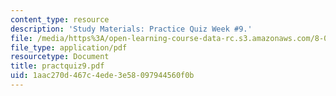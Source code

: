 ```yaml
---
content_type: resource
description: 'Study Materials: Practice Quiz Week #9.'
file: /media/https%3A/open-learning-course-data-rc.s3.amazonaws.com/8-022-physics-ii-electricity-and-magnetism-fall-2002/1aac270d467c4ede3e58097944560f0b_practquiz9.pdf
file_type: application/pdf
resourcetype: Document
title: practquiz9.pdf
uid: 1aac270d-467c-4ede-3e58-097944560f0b
---
```

